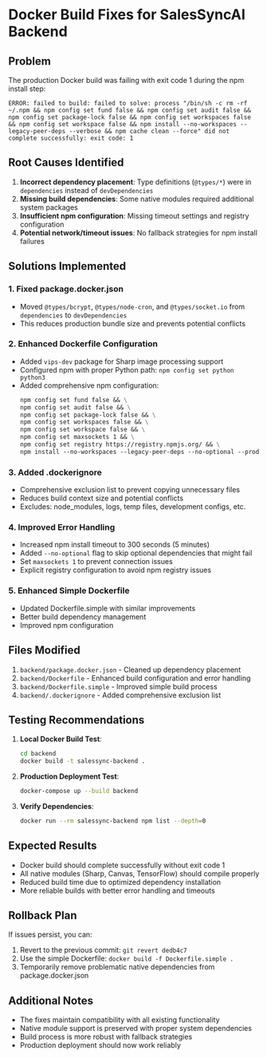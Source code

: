 # Docker Build Fixes for SalesSyncAI Backend

## Problem
The production Docker build was failing with exit code 1 during the npm install step:

```
ERROR: failed to build: failed to solve: process "/bin/sh -c rm -rf ~/.npm && npm config set fund false && npm config set audit false && npm config set package-lock false && npm config set workspaces false && npm config set workspace false && npm install --no-workspaces --legacy-peer-deps --verbose && npm cache clean --force" did not complete successfully: exit code: 1
```

## Root Causes Identified

1. **Incorrect dependency placement**: Type definitions (`@types/*`) were in `dependencies` instead of `devDependencies`
2. **Missing build dependencies**: Some native modules required additional system packages
3. **Insufficient npm configuration**: Missing timeout settings and registry configuration
4. **Potential network/timeout issues**: No fallback strategies for npm install failures

## Solutions Implemented

### 1. Fixed package.docker.json
- Moved `@types/bcrypt`, `@types/node-cron`, and `@types/socket.io` from `dependencies` to `devDependencies`
- This reduces production bundle size and prevents potential conflicts

### 2. Enhanced Dockerfile Configuration
- Added `vips-dev` package for Sharp image processing support
- Configured npm with proper Python path: `npm config set python python3`
- Added comprehensive npm configuration:
  ```dockerfile
  npm config set fund false && \
  npm config set audit false && \
  npm config set package-lock false && \
  npm config set workspaces false && \
  npm config set workspace false && \
  npm config set maxsockets 1 && \
  npm config set registry https://registry.npmjs.org/ && \
  npm install --no-workspaces --legacy-peer-deps --no-optional --production=false --verbose --timeout=300000
  ```

### 3. Added .dockerignore
- Comprehensive exclusion list to prevent copying unnecessary files
- Reduces build context size and potential conflicts
- Excludes: node_modules, logs, temp files, development configs, etc.

### 4. Improved Error Handling
- Increased npm install timeout to 300 seconds (5 minutes)
- Added `--no-optional` flag to skip optional dependencies that might fail
- Set `maxsockets 1` to prevent connection issues
- Explicit registry configuration to avoid npm registry issues

### 5. Enhanced Simple Dockerfile
- Updated Dockerfile.simple with similar improvements
- Better build dependency management
- Improved npm configuration

## Files Modified

1. `backend/package.docker.json` - Cleaned up dependency placement
2. `backend/Dockerfile` - Enhanced build configuration and error handling
3. `backend/Dockerfile.simple` - Improved simple build process
4. `backend/.dockerignore` - Added comprehensive exclusion list

## Testing Recommendations

1. **Local Docker Build Test**:
   ```bash
   cd backend
   docker build -t salessync-backend .
   ```

2. **Production Deployment Test**:
   ```bash
   docker-compose up --build backend
   ```

3. **Verify Dependencies**:
   ```bash
   docker run --rm salessync-backend npm list --depth=0
   ```

## Expected Results

- Docker build should complete successfully without exit code 1
- All native modules (Sharp, Canvas, TensorFlow) should compile properly
- Reduced build time due to optimized dependency installation
- More reliable builds with better error handling and timeouts

## Rollback Plan

If issues persist, you can:
1. Revert to the previous commit: `git revert dedb4c7`
2. Use the simple Dockerfile: `docker build -f Dockerfile.simple .`
3. Temporarily remove problematic native dependencies from package.docker.json

## Additional Notes

- The fixes maintain compatibility with all existing functionality
- Native module support is preserved with proper system dependencies
- Build process is more robust with fallback strategies
- Production deployment should now work reliably